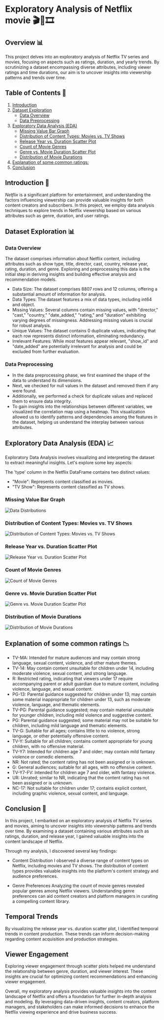 # Exploratory Analysis of Netflix movie 🎬🌈🎞️

## Overview 📊

This project delves into an exploratory analysis of Netflix TV series and movies, focusing on aspects such as ratings, duration, and yearly trends. By scrutinizing a dataset encompassing diverse attributes, including viewer ratings and time durations, our aim is to uncover insights into viewership patterns and trends over time.

## Table of Contents 📑

1. [Introduction](#introduction)
2. [Dataset Exploration](#dataset-exploration)
    - [Data Overview](#data-overview)
    - [Data Preprocessing](#data-preprocessing)
3. [Exploratory Data Analysis (EDA)](#exploratory-data-analysis-eda)
    - [Missing Value Bar Graph](#missing_value_bar_graph)
    - [Distribution of Content Types: Movies vs. TV Shows](#distribution-of-content-types-movies-vs-tv-shows)
    - [Release Year vs. Duration Scatter Plot](#release-year-vs-duration-scatter-plot)
    - [Count of Movie Genres](#count-of-movie-genres)
    - [Genre vs. Movie Duration Scatter Plot](#genre-vs-movie-duration-scatter-plot)
    - [Distribution of Movie Durations](#distribution-of-movie-durations)
4. [Explanation of some common ratings:](#explanation_of_some_common_ratings)
5. [Conclusion](#conclusion)

## Introduction 🚀

_Netflix_ is a significant platform for entertainment, and understanding the factors influencing viewership can provide valuable insights for both content creators and subscribers. In this project, we employ data analysis techniques to explore trends in Netflix viewership based on various attributes such as genre, duration, and user ratings.

## Dataset Exploration 📊

### Data Overview

The dataset comprises information about Netflix content, including attributes such as show type, title, director, cast, country, release year, rating, duration, and genre. Exploring and preprocessing this data is the initial step in deriving insights and building effective analysis and recommendation models.

- Data Size: The dataset comprises 8807 rows and 12 columns, offering a substantial amount of information for analysis.
- Data Types: The dataset features a mix of data types, including int64 and object.
- Missing Values: Several columns contain missing values, with "director," "cast," "country," "date_added," "rating," and "duration" exhibiting varying degrees of missingness. Addressing missing values is crucial for robust analysis.
- Unique Values: The dataset contains 0 duplicate values, indicating that each row represents distinct information, eliminating redundancy.
- Irrelevant Features: While most features appear relevant, "show_id" and "date_added" are potentially irrelevant for analysis and could be excluded from further evaluation.

### Data Preprocessing

- In the data preprocessing phase, we first examined the shape of the data to understand its dimensions.
- Next, we checked for null values in the dataset and removed them if any were found.
- Additionally, we performed a check for duplicate values and replaced them to ensure data integrity.
- To gain insights into the relationships between different variables, we visualized the correlation map using a heatmap. This visualization allowed us to identify patterns and dependencies among the features in the dataset, helping us understand the interplay between various attributes.

## Exploratory Data Analysis (EDA) 📈

Exploratory Data Analysis involves visualizing and interpreting the dataset to extract meaningful insights. Let's explore some key aspects:

The 'type' column in the Netflix DataFrame contains two distinct values:

- "Movie": Represents content classified as movies.
- "TV Show": Represents content classified as TV shows.

### Missing Value Bar Graph

![Data Distributions](movie_charts/Missing%20Value%20Bar%20Graph.png)

### Distribution of Content Types: Movies vs. TV Shows

![Distribution of Content Types: Movies vs. TV Shows](movie_charts/Distribution%20of%20Content%20Types_%20Movies%20vs_%20TV%20Shows.png)

### Release Year vs. Duration Scatter Plot

![Release Year vs. Duration Scatter Plot](movie_charts/Release%20Year%20vs_%20Duration%20Scatter%20Plot.png)

### Count of Movie Genres

![Count of Movie Genres](movie_charts/Count%20of%20Movie%20Genres.png)

### Genre vs. Movie Duration Scatter Plot

![Genre vs. Movie Duration Scatter Plot](movie_charts/Genre%20vs_%20Movie%20Duration%20Scatter%20Plot.png)

### Distribution of Movie Durations

![Distribution of Movie Durations](movie_charts/Distribution%20of%20Movie%20Durations.png)

## Explanation of some common ratings 📉

- TV-MA: Intended for mature audiences and may contain strong language, sexual content, violence, and other mature themes.
- TV-14: May contain content unsuitable for children under 14, including moderate violence, sexual content, and strong language.
- R: Restricted rating, indicating that viewers under 17 require accompanying parent or adult guardian due to mature content, including violence, language, and sexual content.
- PG-13: Parental guidance suggested for children under 13; may contain some material inappropriate for children under 13, such as moderate violence, language, and thematic elements.
- TV-PG: Parental guidance suggested; may contain material unsuitable for younger children, including mild violence and suggestive content.
- PG: Parental guidance suggested; some material may not be suitable for children, including mild language and thematic elements.
- TV-G: Suitable for all ages; contains little to no violence, strong language, or other potentially offensive content.
- TV-Y: Suitable for all children; contains content appropriate for young children, with no offensive material.
- TV-Y7: Intended for children age 7 and older; may contain mild fantasy violence or comedic elements.
- NR: Not rated; the content rating has not been assigned or is unknown.
- G: General audiences; suitable for all ages, with no offensive content.
- TV-Y7-FV: Intended for children age 7 and older, with fantasy violence.
- UR: Unrated; similar to NR, indicating that the content rating has not been assigned or is unknown.
- NC-17: Not suitable for children under 17; contains explicit content, including graphic violence, sexual content, and language.

## Conclusion 🎉

In this project, I embarked on an exploratory analysis of Netflix TV series and movies, aiming to uncover insights into viewership patterns and trends over time. By examining a dataset containing various attributes such as ratings, duration, and release year, I gained valuable insights into the content landscape of Netflix.

Through my analysis, I discovered several key findings:

- Content Distribution
I observed a diverse range of content types on Netflix, including movies and TV shows. The distribution of content types provides valuable insights into the platform's content strategy and audience preferences.

- Genre Preferences
Analyzing the count of movie genres revealed popular genres among Netflix viewers. Understanding genre preferences can aid content creators and platform managers in curating a compelling content library.

## Temporal Trends
By visualizing the release year vs. duration scatter plot, I identified temporal trends in content production. These trends can inform decision-making regarding content acquisition and production strategies.

## Viewer Engagement
Exploring viewer engagement through scatter plots helped me understand the relationship between genre, duration, and viewer interest. These insights are crucial for optimizing content recommendations and enhancing viewer engagement.

Overall, my exploratory analysis provides valuable insights into the content landscape of Netflix and offers a foundation for further in-depth analysis and modeling. By leveraging data-driven insights, content creators, platform managers, and stakeholders can make informed decisions to enhance the Netflix viewing experience and drive business success.
